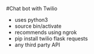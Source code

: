 #Chat bot with Twilio

- uses python3 
- source bin/activate
- recommends using ngrok
- pip install twilio flask requests
- any third party API
